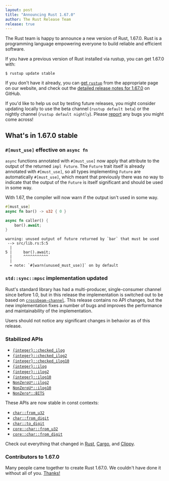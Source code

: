 ```yaml
---
layout: post
title: "Announcing Rust 1.67.0"
author: The Rust Release Team
release: true
---
```


The Rust team is happy to announce a new version of Rust, 1.67.0. Rust is a
programming language empowering everyone to build reliable and efficient
software.

If you have a previous version of Rust installed via rustup, you can get 1.67.0
with:

```console
$ rustup update stable
```

If you don't have it already, you can [get
`rustup`](https://www.rust-lang.org/install.html) from the appropriate page on
our website, and check out the [detailed release notes for
1.67.0](https://github.com/rust-lang/rust/blob/master/RELEASES.md#version-1670-2023-01-26)
on GitHub.

If you'd like to help us out by testing future releases, you might consider
updating locally to use the beta channel (`rustup default beta`) or the nightly
channel (`rustup default nightly`). Please
[report](https://github.com/rust-lang/rust/issues/new/choose) any bugs you
might come across!

## What's in 1.67.0 stable

### `#[must_use]` effective on `async fn`

`async` functions annotated with `#[must_use]` now apply that attribute to the
output of the returned `impl Future`. The `Future` trait itself is already
annotated with `#[must_use]`, so all types implementing `Future` are
automatically `#[must_use]`, which meant that previously there was no way to
indicate that the output of the `Future` is itself significant and should be used in some way.

With 1.67, the compiler will now warn if the output isn't used in some way.

```rust
#[must_use]
async fn bar() -> u32 { 0 }

async fn caller() {
    bar().await;
}
```

```
warning: unused output of future returned by `bar` that must be used
 --> src/lib.rs:5:5
  |
5 |     bar().await;
  |     ^^^^^^^^^^^
  |
  = note: `#[warn(unused_must_use)]` on by default
```

### `std::sync::mpsc` implementation updated

Rust's standard library has had a multi-producer, single-consumer channel since
before 1.0, but in this release the implementation is switched out to be based
on [`crossbeam-channel`](https://crates.io/crates/crossbeam-channel). This
release contains no API changes, but the new implementation fixes a number of
bugs and improves the performance and maintainability of the implementation.

Users should not notice any significant changes in behavior as of this release.

### Stabilized APIs

- [`{integer}::checked_ilog`](https://doc.rust-lang.org/stable/std/primitive.i32.html#method.checked_ilog)
- [`{integer}::checked_ilog2`](https://doc.rust-lang.org/stable/std/primitive.i32.html#method.checked_ilog2)
- [`{integer}::checked_ilog10`](https://doc.rust-lang.org/stable/std/primitive.i32.html#method.checked_ilog10)
- [`{integer}::ilog`](https://doc.rust-lang.org/stable/std/primitive.i32.html#method.ilog)
- [`{integer}::ilog2`](https://doc.rust-lang.org/stable/std/primitive.i32.html#method.ilog2)
- [`{integer}::ilog10`](https://doc.rust-lang.org/stable/std/primitive.i32.html#method.ilog10)
- [`NonZeroU*::ilog2`](https://doc.rust-lang.org/stable/std/num/struct.NonZeroU32.html#method.ilog2)
- [`NonZeroU*::ilog10`](https://doc.rust-lang.org/stable/std/num/struct.NonZeroU32.html#method.ilog10)
- [`NonZero*::BITS`](https://doc.rust-lang.org/stable/std/num/struct.NonZeroU32.html#associatedconstant.BITS)

These APIs are now stable in const contexts:

- [`char::from_u32`](https://doc.rust-lang.org/stable/std/primitive.char.html#method.from_u32)
- [`char::from_digit`](https://doc.rust-lang.org/stable/std/primitive.char.html#method.from_digit)
- [`char::to_digit`](https://doc.rust-lang.org/stable/std/primitive.char.html#method.to_digit)
- [`core::char::from_u32`](https://doc.rust-lang.org/stable/core/char/fn.from_u32.html)
- [`core::char::from_digit`](https://doc.rust-lang.org/stable/core/char/fn.from_digit.html)

Check out everything that changed in
[Rust](https://github.com/rust-lang/rust/blob/stable/RELEASES.md#version-1670-2023-01-26),
[Cargo](https://github.com/rust-lang/cargo/blob/master/CHANGELOG.md#cargo-167-2023-01-26),
and [Clippy](https://github.com/rust-lang/rust-clippy/blob/master/CHANGELOG.md#rust-167).

### Contributors to 1.67.0

Many people came together to create Rust 1.67.0.
We couldn't have done it without all of you.
[Thanks!](https://thanks.rust-lang.org/rust/1.67.0/)
